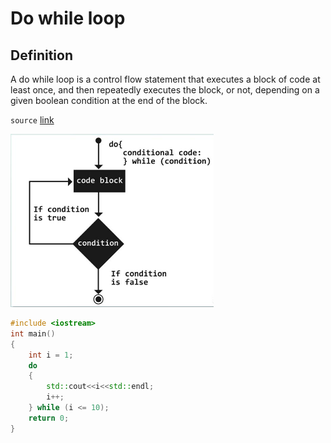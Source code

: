 # Do while loop

## Definition

A do while loop is a control flow statement that executes a block of code at least once, and then repeatedly executes the block, or not, depending on a given boolean condition at the end of the block.

`source` [link](https://press.rebus.community/programmingfundamentals/chapter/do-while-loop/#:~:text=Overview,the%20end%20of%20the%20block.)

![do_while_loop_flow_chart](../../images/do_while.png)

```c++
#include <iostream>
int main()
{
    int i = 1;
    do 
    {
        std::cout<<i<<std::endl;
        i++;
    } while (i <= 10);
    return 0;
}
```
